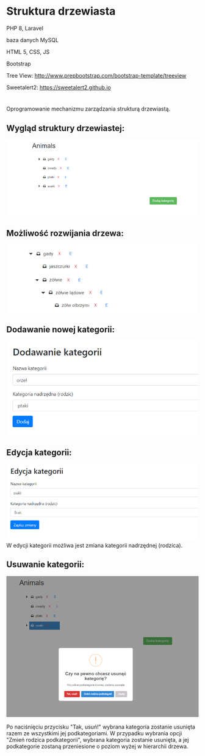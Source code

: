# Struktura drzewiasta
PHP 8, Laravel 

baza danych MySQL

HTML 5, CSS, JS

Bootstrap

Tree View: http://www.prepbootstrap.com/bootstrap-template/treeview

Sweetalert2: https://sweetalert2.github.io

#
Oprogramowanie mechanizmu zarządzania strukturą drzewiastą. 

## Wygląd struktury drzewiastej:
![App Screenshot](https://github.com/JusFra/Tree-structure/blob/main/screens/1.png)
## Możliwość rozwijania drzewa:
![App Screenshot](https://github.com/JusFra/Tree-structure/blob/main/screens/2.png)
## Dodawanie nowej kategorii:
![App Screenshot](https://github.com/JusFra/Tree-structure/blob/main/screens/add_category.png)
## Edycja kategorii:
![App Screenshot](https://github.com/JusFra/Tree-structure/blob/main/screens/edit_category.png)
W edycji kategorii możliwa jest zmiana kategorii nadrzędnej (rodzica). 
## Usuwanie kategorii:
![App Screenshot](https://github.com/JusFra/Tree-structure/blob/main/screens/delete_category.png)

Po naciśnięciu przycisku "Tak, usuń!" wybrana kategoria zostanie usunięta razem ze wszystkimi jej podkategoriami. W przypadku wybrania opcji "Zmień rodzica podkategorii", wybrana kategoria zostanie usunięta, a jej podkategorie zostaną przeniesione o poziom wyżej w hierarchii drzewa. 

